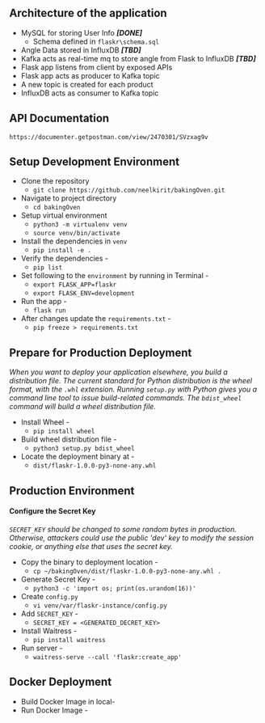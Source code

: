 ## Architecture of the application
* MySQL for storing User Info __*[DONE]*__
    * Schema defined in `flaskr\schema.sql`
* Angle Data stored in InfluxDB __*[TBD]*__
* Kafka acts as real-time mq to store angle from Flask to InfluxDB __*[TBD]*__
* Flask app listens from client by exposed APIs
* Flask app acts as producer to Kafka topic
* A new topic is created for each product
* InfluxDB acts as consumer to Kafka topic

## API Documentation
`https://documenter.getpostman.com/view/2470301/SVzxag9v`

## Setup Development Environment
* Clone the repository
    *   `git clone https://github.com/neelkirit/bakingOven.git`
* Navigate to project directory
    *   `cd bakingOven`
* Setup virtual environment
    *   `python3 -m virtualenv venv`
    *   `source venv/bin/activate`
* Install the dependencies in `venv`
    *   `pip install -e .`
* Verify the dependencies -
    *   `pip list`
* Set following to the `environment` by running in Terminal - 
    *   `export FLASK_APP=flaskr`
    *   `export FLASK_ENV=development`
* Run the app -
    *   `flask run`
* After changes update the `requirements.txt` -
    *   `pip freeze > requirements.txt`

## Prepare for Production Deployment
*When you want to deploy your application elsewhere, you build a distribution file. The current standard for Python distribution is the wheel format, with the `.whl` extension.
 Running `setup.py` with Python gives you a command line tool to issue build-related commands. The `bdist_wheel` command will build a wheel distribution file.*
* Install Wheel -
    *   `pip install wheel`
* Build wheel distribution file -
    *   `python3 setup.py bdist_wheel`
* Locate the deployment binary at - 
    *   `dist/flaskr-1.0.0-py3-none-any.whl`

## Production Environment
#### Configure the Secret Key
*`SECRET_KEY` should be changed to some random bytes in production. Otherwise, attackers could use the public 'dev' key to modify the session cookie, or anything else that uses the secret key.*
* Copy the binary to deployment location - 
    *   `cp ~/bakingOven/dist/flaskr-1.0.0-py3-none-any.whl .`
* Generate Secret Key -
    *   `python3 -c 'import os; print(os.urandom(16))'`
* Create `config.py`
    *   `vi venv/var/flaskr-instance/config.py`
* Add `SECRET_KEY` -
    *   `SECRET_KEY = <GENERATED_DECRET_KEY>`
* Install Waitress -
    *   `pip install waitress`
* Run server -
    *   `waitress-serve --call 'flaskr:create_app'`

## Docker Deployment
* Build Docker Image in local-
* Run Docker Image -